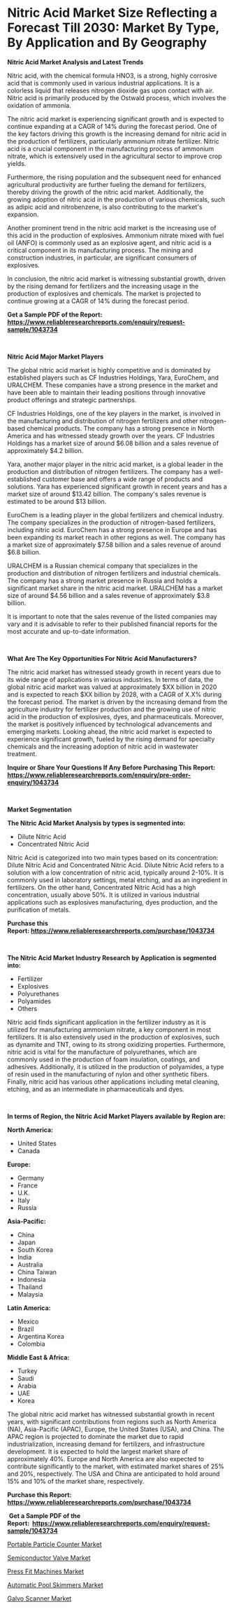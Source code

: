 <p><h1>Nitric Acid Market Size Reflecting a Forecast Till 2030: Market By Type, By Application and By Geography</h1></p><p><strong>Nitric Acid Market Analysis and Latest Trends</strong></p>
<p><p>Nitric acid, with the chemical formula HNO3, is a strong, highly corrosive acid that is commonly used in various industrial applications. It is a colorless liquid that releases nitrogen dioxide gas upon contact with air. Nitric acid is primarily produced by the Ostwald process, which involves the oxidation of ammonia.</p><p>The nitric acid market is experiencing significant growth and is expected to continue expanding at a CAGR of 14% during the forecast period. One of the key factors driving this growth is the increasing demand for nitric acid in the production of fertilizers, particularly ammonium nitrate fertilizer. Nitric acid is a crucial component in the manufacturing process of ammonium nitrate, which is extensively used in the agricultural sector to improve crop yields.</p><p>Furthermore, the rising population and the subsequent need for enhanced agricultural productivity are further fueling the demand for fertilizers, thereby driving the growth of the nitric acid market. Additionally, the growing adoption of nitric acid in the production of various chemicals, such as adipic acid and nitrobenzene, is also contributing to the market's expansion.</p><p>Another prominent trend in the nitric acid market is the increasing use of this acid in the production of explosives. Ammonium nitrate mixed with fuel oil (ANFO) is commonly used as an explosive agent, and nitric acid is a critical component in its manufacturing process. The mining and construction industries, in particular, are significant consumers of explosives.</p><p>In conclusion, the nitric acid market is witnessing substantial growth, driven by the rising demand for fertilizers and the increasing usage in the production of explosives and chemicals. The market is projected to continue growing at a CAGR of 14% during the forecast period.</p></p>
<p><strong>Get a Sample PDF of the Report:&nbsp; <a href="https://www.reliableresearchreports.com/enquiry/request-sample/1043734">https://www.reliableresearchreports.com/enquiry/request-sample/1043734</a></strong></p>
<p>&nbsp;</p>
<p><strong>Nitric Acid Major Market Players</strong></p>
<p><p>The global nitric acid market is highly competitive and is dominated by established players such as CF Industries Holdings, Yara, EuroChem, and URALCHEM. These companies have a strong presence in the market and have been able to maintain their leading positions through innovative product offerings and strategic partnerships.</p><p>CF Industries Holdings, one of the key players in the market, is involved in the manufacturing and distribution of nitrogen fertilizers and other nitrogen-based chemical products. The company has a strong presence in North America and has witnessed steady growth over the years. CF Industries Holdings has a market size of around $6.08 billion and a sales revenue of approximately $4.2 billion.</p><p>Yara, another major player in the nitric acid market, is a global leader in the production and distribution of nitrogen fertilizers. The company has a well-established customer base and offers a wide range of products and solutions. Yara has experienced significant growth in recent years and has a market size of around $13.42 billion. The company's sales revenue is estimated to be around $13 billion.</p><p>EuroChem is a leading player in the global fertilizers and chemical industry. The company specializes in the production of nitrogen-based fertilizers, including nitric acid. EuroChem has a strong presence in Europe and has been expanding its market reach in other regions as well. The company has a market size of approximately $7.58 billion and a sales revenue of around $6.8 billion.</p><p>URALCHEM is a Russian chemical company that specializes in the production and distribution of nitrogen fertilizers and industrial chemicals. The company has a strong market presence in Russia and holds a significant market share in the nitric acid market. URALCHEM has a market size of around $4.56 billion and a sales revenue of approximately $3.8 billion.</p><p>It is important to note that the sales revenue of the listed companies may vary and it is advisable to refer to their published financial reports for the most accurate and up-to-date information.</p></p>
<p>&nbsp;</p>
<p><strong>What Are The Key Opportunities For Nitric Acid Manufacturers?</strong></p>
<p><p>The nitric acid market has witnessed steady growth in recent years due to its wide range of applications in various industries. In terms of data, the global nitric acid market was valued at approximately $XX billion in 2020 and is expected to reach $XX billion by 2028, with a CAGR of X.X% during the forecast period. The market is driven by the increasing demand from the agriculture industry for fertilizer production and the growing use of nitric acid in the production of explosives, dyes, and pharmaceuticals. Moreover, the market is positively influenced by technological advancements and emerging markets. Looking ahead, the nitric acid market is expected to experience significant growth, fueled by the rising demand for specialty chemicals and the increasing adoption of nitric acid in wastewater treatment.</p></p>
<p><strong>Inquire or Share Your Questions If Any Before Purchasing This Report: <a href="https://www.reliableresearchreports.com/enquiry/pre-order-enquiry/1043734">https://www.reliableresearchreports.com/enquiry/pre-order-enquiry/1043734</a></strong></p>
<p>&nbsp;</p>
<p><strong>Market Segmentation</strong></p>
<p><strong>The Nitric Acid Market Analysis by types is segmented into:</strong></p>
<p><ul><li>Dilute Nitric Acid</li><li>Concentrated Nitric Acid</li></ul></p>
<p><p>Nitric Acid is categorized into two main types based on its concentration: Dilute Nitric Acid and Concentrated Nitric Acid. Dilute Nitric Acid refers to a solution with a low concentration of nitric acid, typically around 2-10%. It is commonly used in laboratory settings, metal etching, and as an ingredient in fertilizers. On the other hand, Concentrated Nitric Acid has a high concentration, usually above 50%. It is utilized in various industrial applications such as explosives manufacturing, dyes production, and the purification of metals.</p></p>
<p><strong>Purchase this Report:&nbsp;<a href="https://www.reliableresearchreports.com/purchase/1043734">https://www.reliableresearchreports.com/purchase/1043734</a></strong></p>
<p>&nbsp;</p>
<p><strong>The Nitric Acid Market Industry Research by Application is segmented into:</strong></p>
<p><ul><li>Fertilizer</li><li>Explosives</li><li>Polyurethanes</li><li>Polyamides</li><li>Others</li></ul></p>
<p><p>Nitric acid finds significant application in the fertilizer industry as it is utilized for manufacturing ammonium nitrate, a key component in most fertilizers. It is also extensively used in the production of explosives, such as dynamite and TNT, owing to its strong oxidizing properties. Furthermore, nitric acid is vital for the manufacture of polyurethanes, which are commonly used in the production of foam insulation, coatings, and adhesives. Additionally, it is utilized in the production of polyamides, a type of resin used in the manufacturing of nylon and other synthetic fibers. Finally, nitric acid has various other applications including metal cleaning, etching, and as an intermediate in pharmaceuticals and dyes.</p></p>
<p>&nbsp;</p>
<p><strong>In terms of Region, the Nitric Acid Market Players available by Region are:</strong></p>
<p>
    <p> <strong> North America: </strong>
        <ul>
            <li>United States</li>
            <li>Canada</li>
        </ul>
        </p> 
    <p> <strong> Europe: </strong>
        <ul>
            <li>Germany</li>
            <li>France</li>
            <li>U.K.</li>
            <li>Italy</li>
            <li>Russia</li>
        </ul>
        </p> 
    <p> <strong> Asia-Pacific: </strong>
        <ul>
            <li>China</li>
            <li>Japan</li>
            <li>South Korea</li>
            <li>India</li>
            <li>Australia</li>
            <li>China Taiwan</li>
            <li>Indonesia</li>
            <li>Thailand</li>
            <li>Malaysia</li>
        </ul>
        </p> 
    <p> <strong> Latin America: </strong>
        <ul>
            <li>Mexico</li>
            <li>Brazil</li>
            <li>Argentina Korea</li>
            <li>Colombia</li>
        </ul>
        </p> 
    <p> <strong> Middle East & Africa: </strong>
        <ul>
            <li>Turkey</li>
            <li>Saudi</li>
            <li>Arabia</li>
            <li>UAE</li>
            <li>Korea</li>
        </ul>
    </p>
    </p>
<p><p>The global nitric acid market has witnessed substantial growth in recent years, with significant contributions from regions such as North America (NA), Asia-Pacific (APAC), Europe, the United States (USA), and China. The APAC region is projected to dominate the market due to rapid industrialization, increasing demand for fertilizers, and infrastructure development. It is expected to hold the largest market share of approximately 40%. Europe and North America are also expected to contribute significantly to the market, with estimated market shares of 25% and 20%, respectively. The USA and China are anticipated to hold around 15% and 10% of the market share, respectively.</p></p>
<p><strong>Purchase this Report: <a href="https://www.reliableresearchreports.com/purchase/1043734">https://www.reliableresearchreports.com/purchase/1043734</a></strong></p>
<p>&nbsp;<strong>Get a Sample PDF of the Report:&nbsp;&nbsp;<a href="https://www.reliableresearchreports.com/enquiry/request-sample/1043734">https://www.reliableresearchreports.com/enquiry/request-sample/1043734</a></strong></p>
<p><strong></strong></p>
<p><p><a href="https://medium.com/@rosaleekoss/portable-particle-counter-market-trends-and-market-analysis-forecasted-for-period-2023-2030-b4a8890699c4">Portable Particle Counter Market</a></p><p><a href="https://medium.com/@orphabrakus2023/semiconductor-valve-market-trends-and-market-analysis-forecasted-for-period-2023-2030-f6237755e061">Semiconductor Valve Market</a></p><p><a href="https://medium.com/@robinrathi2023/press-fit-machines-market-research-report-its-history-and-forecast-2023-to-2030-4299eb1fb138">Press Fit Machines Market</a></p><p><a href="https://medium.com/@orphabrakus2023/automatic-pool-skimmers-market-outlook-industry-overview-and-forecast-2023-to-2030-0dc301d2e19a">Automatic Pool Skimmers Market</a></p><p><a href="https://medium.com/@bethhermann2023/galvo-scanner-market-furnishes-information-on-market-share-market-trends-and-market-growth-d7792d0474f4">Galvo Scanner Market</a></p></p>